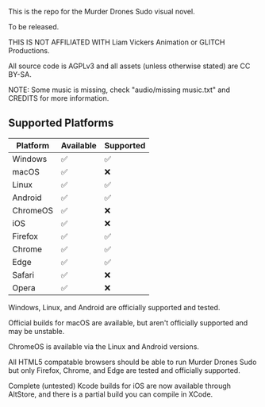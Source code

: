 This is the repo for the Murder Drones Sudo visual novel.

To be released.

THIS IS NOT AFFILIATED WITH Liam Vickers Animation or GLITCH Productions.

All source code is AGPLv3 and all assets (unless otherwise stated) are CC BY-SA.

NOTE: Some music is missing, check "audio/missing music.txt" and CREDITS for more information.

## Supported Platforms

| Platform | Available | Supported | 
| -------- | --------- | --------- |
| Windows     | :white_check_mark: | :white_check_mark: |
| macOS     | :white_check_mark: | :x: |
| Linux     | :white_check_mark: | :white_check_mark: |
| Android     | :white_check_mark: | :white_check_mark: |
| ChromeOS     | :white_check_mark: | :x: |
| iOS     | :white_check_mark: | :x: |
| Firefox    | :white_check_mark: | :white_check_mark: |
| Chrome    | :white_check_mark: | :white_check_mark: |
| Edge    | :white_check_mark: | :white_check_mark: |
| Safari    | :white_check_mark: | :x: |
| Opera   | :white_check_mark: | :x: |

Windows, Linux, and Android are officially supported and tested.
 
Official builds for macOS are available, but aren't officially supported and may be unstable.

ChromeOS is available via the Linux and Android versions. 
 
All HTML5 compatable browsers should be able to run Murder Drones Sudo but only Firefox, Chrome, and Edge are tested and officially supported.

Complete (untested) Kcode builds for iOS are now available through AltStore, and there is a partial build you can compile in XCode.
